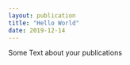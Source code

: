 ```yaml
---
layout: publication
title: "Hello World"
date: 2019-12-14
---
```


Some Text about your publications
